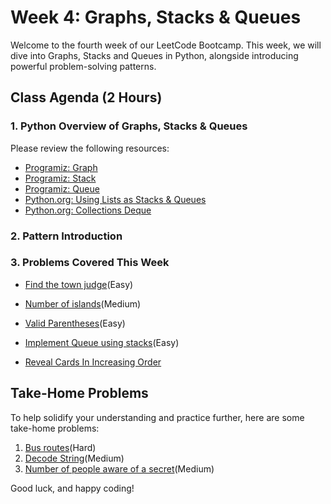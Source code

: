 # Week 4: Graphs, Stacks & Queues

Welcome to the fourth week of our LeetCode Bootcamp. This week, we will dive into Graphs, Stacks and Queues in Python, alongside introducing powerful problem-solving patterns.

## Class Agenda (2 Hours)

### 1. Python Overview of Graphs, Stacks & Queues

Please review the following resources:

- [Programiz: Graph](https://www.programiz.com/dsa/graph)
- [Programiz: Stack](https://www.programiz.com/dsa/stack)
- [Programiz: Queue](https://www.programiz.com/dsa/queue)
- [Python.org: Using Lists as Stacks & Queues](https://docs.python.org/3/tutorial/datastructures.html#using-lists-as-stacks)
- [Python.org: Collections Deque](https://docs.python.org/3/library/collections.html#deque-objects)

### 2. Pattern Introduction


### 3. Problems Covered This Week

- [Find the town judge](https://leetcode.com/problems/find-the-town-judge/description/)(Easy)

- [Number of islands](https://leetcode.com/problems/number-of-islands/description/)(Medium)

- [Valid Parentheses](https://leetcode.com/problems/valid-parentheses/description/)(Easy)

- [Implement Queue using stacks](https://leetcode.com/problems/implement-queue-using-stacks/description/)(Easy)

- [Reveal Cards In Increasing Order](https://leetcode.com/problems/reveal-cards-in-increasing-order/description/)

## Take-Home Problems

To help solidify your understanding and practice further, here are some take-home problems:

1. [Bus routes](https://leetcode.com/problems/bus-routes/description/)(Hard)
2. [Decode String](https://leetcode.com/problems/decode-string/description/)(Medium)
3. [Number of people aware of a secret](https://leetcode.com/problems/number-of-people-aware-of-a-secret/description/)(Medium)

Good luck, and happy coding!

